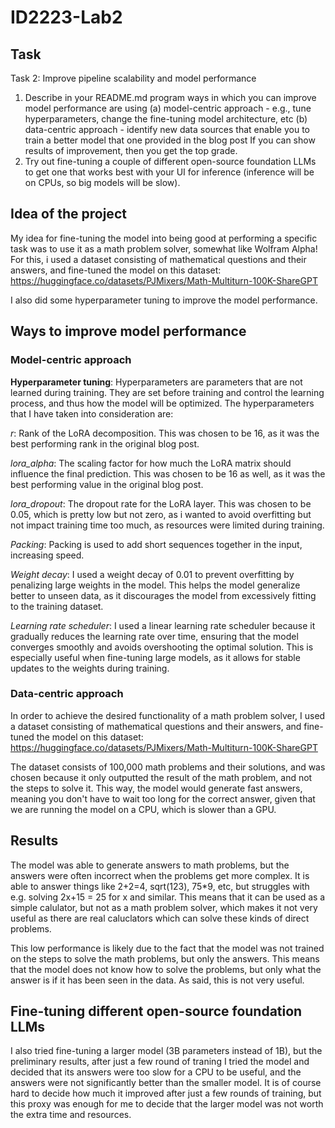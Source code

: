 # ID2223-Lab2

## Task
Task 2: Improve pipeline scalability and model performance
1. Describe in your README.md program ways in which you can improve
model performance are using
(a) model-centric approach - e.g., tune hyperparameters, change the
fine-tuning model architecture, etc
(b) data-centric approach - identify new data sources that enable you to
train a better model that one provided in the blog post
If you can show results of improvement, then you get the top grade.
2. Try out fine-tuning a couple of different open-source foundation LLMs to
get one that works best with your UI for inference (inference will be on
CPUs, so big models will be slow).


## Idea of the project
My idea for fine-tuning the model into being good at performing a specific task was to use it as a math problem solver, somewhat like Wolfram Alpha! For this, i used a dataset consisting of mathematical questions and their answers, and fine-tuned the model on this dataset: https://huggingface.co/datasets/PJMixers/Math-Multiturn-100K-ShareGPT

I also did some hyperparameter tuning to improve the model performance.

## Ways to improve model performance
### Model-centric approach
**Hyperparameter tuning**: Hyperparameters are parameters that are not learned during training. They are set before training and control the learning process, and thus how the model will be optimized. The hyperparameters that I have taken into consideration are:

*r*: Rank of the LoRA decomposition. This was chosen to be 16, as it was the best performing rank in the original blog post.

*lora_alpha*: The scaling factor for how much the LoRA matrix should influence the final prediction. This was chosen to be 16 as well, as it was the best performing value in the original blog post.

*lora_dropout*: The dropout rate for the LoRA layer. This was chosen to be 0.05, which is pretty low but not zero, as i wanted to avoid overfitting but not impact training time too much, as resources were limited during training.

*Packing*: Packing is used to add short sequences together in the input, increasing speed.

*Weight decay*: I used a weight decay of 0.01 to prevent overfitting by penalizing large weights in the model. This helps the model generalize better to unseen data, as it discourages the model from excessively fitting to the training dataset.

*Learning rate scheduler*: I used a linear learning rate scheduler because it gradually reduces the learning rate over time, ensuring that the model converges smoothly and avoids overshooting the optimal solution. This is especially useful when fine-tuning large models, as it allows for stable updates to the weights during training.

### Data-centric approach
In order to achieve the desired functionality of a math problem solver, I used a dataset consisting of mathematical questions and their answers, and fine-tuned the model on this dataset: https://huggingface.co/datasets/PJMixers/Math-Multiturn-100K-ShareGPT

The dataset consists of 100,000 math problems and their solutions, and was chosen because it only outputted the result of the math problem, and not the steps to solve it. This way, the model would generate fast answers, meaning you don't have to wait too long for the correct answer, given that we are running the model on a CPU, which is slower than a GPU.

## Results
The model was able to generate answers to math problems, but the answers were often incorrect when the problems get more complex. It is able to answer things like 2+2=4, sqrt(123), 75*9, etc, but struggles with e.g. solving 2x+15 = 25 for x and similar. This means that it can be used as a simple calulator, but not as a math problem solver, which makes it not very useful as there are real caluclators which can solve these kinds of direct problems.

This low performance is likely due to the fact that the model was not trained on the steps to solve the math problems, but only the answers. This means that the model does not know how to solve the problems, but only what the answer is if it has been seen in the data. As said, this is not very useful.

## Fine-tuning different open-source foundation LLMs
I also tried fine-tuning a larger model (3B parameters instead of 1B), but the preliminary results, after just a few round of traning I tried the model and decided that its answers were too slow for a CPU to be useful, and the answers were not significantly better than the smaller model. It is of course hard to decide how much it improved after just a few rounds of training, but this proxy was enough for me to decide that the larger model was not worth the extra time and resources.


